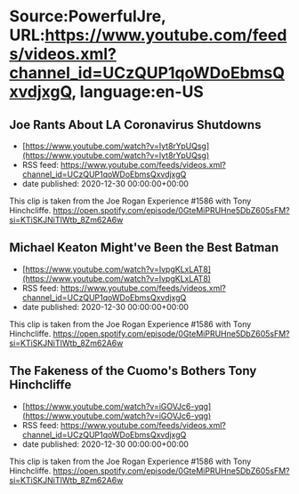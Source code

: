 # Source:PowerfulJre, URL:https://www.youtube.com/feeds/videos.xml?channel_id=UCzQUP1qoWDoEbmsQxvdjxgQ, language:en-US

## Joe Rants About LA Coronavirus Shutdowns
 - [https://www.youtube.com/watch?v=Iyt8rYpUQsg](https://www.youtube.com/watch?v=Iyt8rYpUQsg)
 - RSS feed: https://www.youtube.com/feeds/videos.xml?channel_id=UCzQUP1qoWDoEbmsQxvdjxgQ
 - date published: 2020-12-30 00:00:00+00:00

This clip is taken from the Joe Rogan Experience #1586 with Tony Hinchcliffe. https://open.spotify.com/episode/0GteMiPRUHne5DbZ605sFM?si=KTiSKJNiTIWtb_8Zm62A6w

## Michael Keaton Might've Been the Best Batman
 - [https://www.youtube.com/watch?v=IvpgKLxLAT8](https://www.youtube.com/watch?v=IvpgKLxLAT8)
 - RSS feed: https://www.youtube.com/feeds/videos.xml?channel_id=UCzQUP1qoWDoEbmsQxvdjxgQ
 - date published: 2020-12-30 00:00:00+00:00

This clip is taken from the Joe Rogan Experience #1586 with Tony Hinchcliffe. https://open.spotify.com/episode/0GteMiPRUHne5DbZ605sFM?si=KTiSKJNiTIWtb_8Zm62A6w

## The Fakeness of the Cuomo's Bothers Tony Hinchcliffe
 - [https://www.youtube.com/watch?v=iGOVJc6-yqg](https://www.youtube.com/watch?v=iGOVJc6-yqg)
 - RSS feed: https://www.youtube.com/feeds/videos.xml?channel_id=UCzQUP1qoWDoEbmsQxvdjxgQ
 - date published: 2020-12-30 00:00:00+00:00

This clip is taken from the Joe Rogan Experience #1586 with Tony Hinchcliffe. https://open.spotify.com/episode/0GteMiPRUHne5DbZ605sFM?si=KTiSKJNiTIWtb_8Zm62A6w

